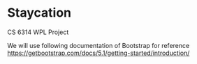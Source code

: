 # Staycation
CS 6314 WPL Project

We will use following documentation of Bootstrap for reference
https://getbootstrap.com/docs/5.1/getting-started/introduction/


